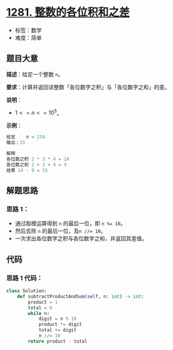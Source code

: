 # [1281. 整数的各位积和之差](https://leetcode.cn/problems/subtract-the-product-and-sum-of-digits-of-an-integer/)

- 标签：数学
- 难度：简单

## 题目大意

**描述**：给定一个整数 `n`。

**要求**：计算并返回该整数「各位数字之积」与「各位数字之和」的差。

**说明**：

- $1 <= n <= 10^5$。

**示例**：

```Python
给定    n = 234
输出：15

解释
各位数之积 2 * 3 * 4 = 24 
各位数之和 2 + 3 + 4 = 9 
结果 24 - 9 = 15
```

## 解题思路

### 思路 1：

- 通过取模运算得到 `n` 的最后一位，即 `n %= 10`。
- 然后去除  `n`  的最后一位，及`n //= 10`。
- 一次求出各位数字之积与各位数字之和，并返回其差值。

## 代码

### 思路 1 代码：

```Python
class Solution:
    def subtractProductAndSum(self, n: int) -> int:
        product = 1
        total = 0
        while n:
            digit = n % 10
            product *= digit
            total += digit
            n //= 10
        return product - total
```

